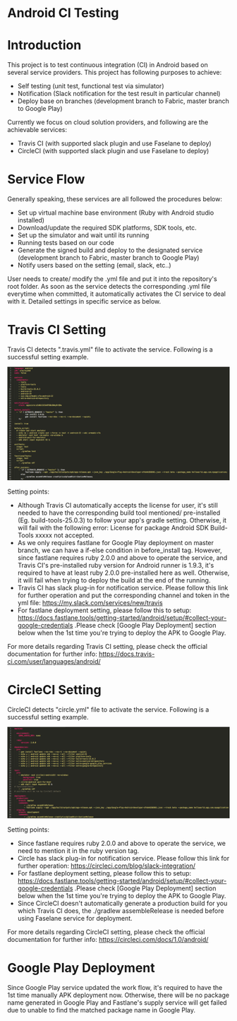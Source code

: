 # Android CI Testing

# Introduction

This project is to test continuous integration (CI) in Android based on several service providers. This project has following purposes to achieve:

 - Self testing (unit test, functional test via simulator)
 - Notification (Slack notification for the test result in particular channel)
 - Deploy base on branches (development branch to Fabric, master branch to Google Play)
 
Currently we focus on cloud solution providers, and following are the achievable services:

 - Travis CI (with supported slack plugin and use Faselane to deploy)
 - CircleCI (with supported slack plugin and use Faselane to deploy)
 
 
# Service Flow

Generally speaking, these services are all followed the procedures below:

 - Set up virtual machine base environment (Ruby with Android studio installed)
 - Download/update the required SDK platforms, SDK tools, etc.
 - Set up the simulator and wait until its running
 - Running tests based on our code
 - Generate the signed build and deploy to the designated service (development branch to Fabric, master branch to Google Play)
 - Notify users based on the setting (email, slack, etc..)
 
User needs to create/ modify the .yml file and put it into the repository's root folder. As soon as the service detects the corresponding .yml file everytime when committed, it automatically activates the CI service to deal with it. Detailed settings in specific service as below.


# Travis CI Setting

Travis CI detects ".travis.yml" file to activate the service. Following is a successful setting example.

![Travis CI yml setting example](/readme_img/travis_ci_yml_setting.png)
 
 Setting points:
 
 - Although Travis CI automatically accepts the license for user, it's still needed to have the corresponding build tool mentioned/ pre-installed (Eg. build-tools-25.0.3) to follow your app's gradle setting. Otherwise, it will fail with the following error: License for package Android SDK Build-Tools xxxxx not accepted.
 - As we only requires fastlane for Google Play deployment on master branch, we can have a if-else condition in before_install tag. However, since fastlane requires ruby 2.0.0 and above to operate the service, and Travis CI's pre-installed ruby version for Android runner is 1.9.3, it's required to have at least ruby 2.0.0 pre-installed here as well. Otherwise, it will fail when trying to deploy the build at the end of the running. 
 - Travis CI has slack plug-in for notification service. Please follow this link for further operation and put the corresponding channel and token in the yml file: https://my.slack.com/services/new/travis
 - For fastlane deployment setting, please follow this to setup: https://docs.fastlane.tools/getting-started/android/setup/#collect-your-google-credentials .Please check [Google Play Deployment] section below when the 1st time you're trying to deploy the APK to Google Play.
 
 For more details regarding Travis CI setting, please check the official documentation for further info: https://docs.travis-ci.com/user/languages/android/


# CircleCI Setting

CircleCI detects "circle.yml" file to activate the service. Following is a successful setting example.

![CircleCI yml setting example](/readme_img/circleci_yml_setting.png)
 
 Setting points:
 
 - Since fastlane requires ruby 2.0.0 and above to operate the service, we need to mention it in the ruby version tag.
 - Circle has slack plug-in for notification service. Please follow this link for further operation: https://circleci.com/blog/slack-integration/
 - For fastlane deployment setting, please follow this to setup: https://docs.fastlane.tools/getting-started/android/setup/#collect-your-google-credentials .Please check [Google Play Deployment] section below when the 1st time you're trying to deploy the APK to Google Play.
 - Since CircleCI doesn't automatically generate a production build for you which Travis CI does, the ./gradlew assembleRelease is needed before using Faselane service for deployment.
 
 For more details regarding CircleCI setting, please check the official documentation for further info: https://circleci.com/docs/1.0/android/
 
 #  Google Play Deployment
 
 Since Google Play service updated the work flow, it's required to have the 1st time manually APK deployment now. Otherwise, there will be no package name generated in Google Play and Fastlane's supply service will get failed due to unable to find the matched package name in Google Play.
